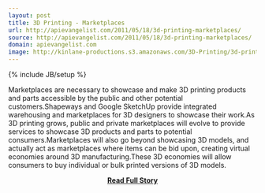 ```yaml
---
layout: post
title: 3D Printing - Marketplaces
url: http://apievangelist.com/2011/05/18/3d-printing-marketplaces/
source: http://apievangelist.com/2011/05/18/3d-printing-marketplaces/
domain: apievangelist.com
image: http://kinlane-productions.s3.amazonaws.com/3D-Printing/3d-printing-marketplace.jpg
---
```

{% include JB/setup %}<p>Marketplaces are necessary to showcase and make 3D printing products and parts accessible by the public and other potential customers.Shapeways and Google SketchUp provide integrated warehousing and marketplaces for 3D designers to showcase their work.As 3D printing grows, public and private marketplaces will evolve to provide services to showcase 3D products and parts to potential consumers.Marketplaces will also go beyond showcasing 3D models, and actually act as marketplaces where items can be bid upon, creating virtual economies around 3D manufacturing.These 3D economies will allow consumers to buy individual or bulk printed versions of 3D models.</p>
<center><p><a href="http://apievangelist.com/2011/05/18/3d-printing-marketplaces/" style='padding:25px; font-sze:18px; font-weight: bold;'>Read Full Story</a></p></center>
